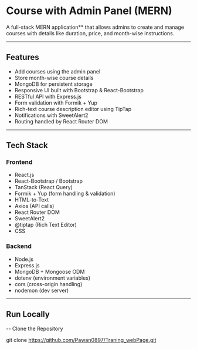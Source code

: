 # Course with Admin Panel (MERN)

A full-stack MERN application\*\* that allows admins to create and manage courses with details like duration, price, and month-wise instructions.

---

## Features

- Add courses using the admin panel
- Store month-wise course details
- MongoDB for persistent storage
- Responsive UI built with Bootstrap & React-Bootstrap
- RESTful API with Express.js
- Form validation with Formik + Yup
- Rich-text course description editor using TipTap
- Notifications with SweetAlert2
- Routing handled by React Router DOM

---

## Tech Stack

### Frontend

- React.js
- React-Bootstrap / Bootstrap
- TanStack (React Query)
- Formik + Yup (form handling & validation)
- HTML-to-Text
- Axios (API calls)
- React Router DOM
- SweetAlert2
- @tiptap (Rich Text Editor)
- CSS

### Backend

- Node.js
- Express.js
- MongoDB + Mongoose ODM
- dotenv (environment variables)
- cors (cross-origin handling)
- nodemon (dev server)

---

## Run Locally

-- Clone the Repository

git clone https://github.com/Pawan0897/Traning_webPage.git
